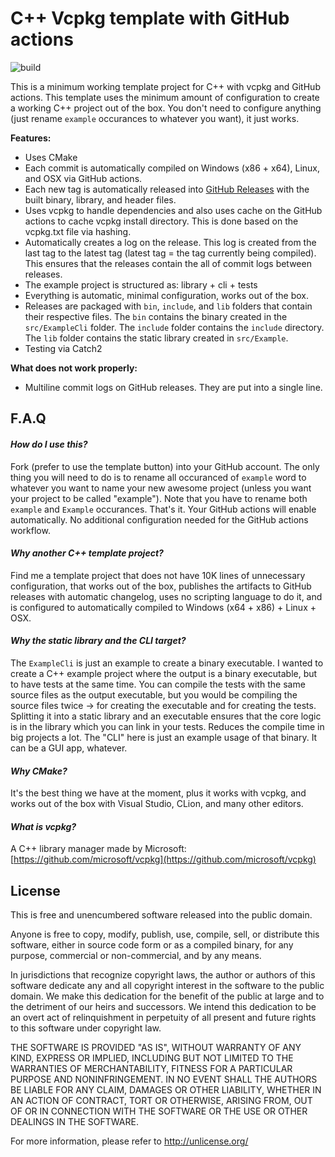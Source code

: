 # C++ Vcpkg template with GitHub actions

![build](https://github.com/matusnovak/cpp-vcpkg-template/workflows/build/badge.svg)

This is a minimum working template project for C++ with vcpkg and GitHub actions. This template uses the minimum amount of configuration to create a working C++ project out of the box. You don't need to configure anything (just rename `example` occurances to whatever you want), it just works.

**Features:**

* Uses CMake
* Each commit is automatically compiled on Windows (x86 + x64), Linux, and OSX via GitHub actions.
* Each new tag is automatically released into [GitHub Releases](https://github.com/matusnovak/cpp-vcpkg-template/releases) with the built binary, library, and header files.
* Uses vcpkg to handle dependencies and also uses cache on the GitHub actions to cache vcpkg install directory. This is done based on the vcpkg.txt file via hashing.
* Automatically creates a log on the release. This log is created from the last tag to the latest tag (latest tag = the tag currently being compiled). This ensures that the releases contain the all of commit logs between releases.
* The example project is structured as: library + cli + tests
* Everything is automatic, minimal configuration, works out of the box.
* Releases are packaged with `bin`, `include`, and `lib` folders that contain their respective files. The `bin` contains the binary created in the `src/ExampleCli` folder. The `include` folder contains the `include` directory. The `lib` folder contains the static library created in `src/Example`.
* Testing via Catch2

**What does not work properly:**

* Multiline commit logs on GitHub releases. They are put into a single line.

## F.A.Q

#### _How do I use this?_

Fork (prefer to use the template button) into your GitHub account. The only thing you will need to do is to rename all occuranced of `example` word to whatever you want to name your new awesome project (unless you want your project to be called "example"). Note that you have to rename both `example` and `Example` occurances. That's it. Your GitHub actions will enable automatically. No additional configuration needed for the GitHub actions workflow.

#### _Why another C++ template project?_

Find me a template project that does not have 10K lines of unnecessary configuration, that works out of the box, publishes the artifacts to GitHub releases with automatic changelog, uses no scripting language to do it, and is configured to automatically compiled to Windows (x64 + x86) + Linux + OSX.

#### _Why the static library and the CLI target?_

The `ExampleCli` is just an example to create a binary executable. I wanted to create a C++ example project where the output is a binary executable, but to have tests at the same time. You can compile the tests with the same source files as the output executable, but you would be compiling the source files twice -> for creating the executable and for creating the tests. Splitting it into a static library and an executable ensures that the core logic is in the library which you can link in your tests. Reduces the compile time in big projects a lot. The "CLI" here is just an example usage of that binary. It can be a GUI app, whatever.

#### _Why CMake?_

It's the best thing we have at the moment, plus it works with vcpkg, and works out of the box with Visual Studio, CLion, and many other editors.

#### _What is vcpkg?_

A C++ library manager made by Microsoft: [https://github.com/microsoft/vcpkg](https://github.com/microsoft/vcpkg)


## License

This is free and unencumbered software released into the public domain.

Anyone is free to copy, modify, publish, use, compile, sell, or
distribute this software, either in source code form or as a compiled
binary, for any purpose, commercial or non-commercial, and by any
means.

In jurisdictions that recognize copyright laws, the author or authors
of this software dedicate any and all copyright interest in the
software to the public domain. We make this dedication for the benefit
of the public at large and to the detriment of our heirs and
successors. We intend this dedication to be an overt act of
relinquishment in perpetuity of all present and future rights to this
software under copyright law.

THE SOFTWARE IS PROVIDED "AS IS", WITHOUT WARRANTY OF ANY KIND,
EXPRESS OR IMPLIED, INCLUDING BUT NOT LIMITED TO THE WARRANTIES OF
MERCHANTABILITY, FITNESS FOR A PARTICULAR PURPOSE AND NONINFRINGEMENT.
IN NO EVENT SHALL THE AUTHORS BE LIABLE FOR ANY CLAIM, DAMAGES OR
OTHER LIABILITY, WHETHER IN AN ACTION OF CONTRACT, TORT OR OTHERWISE,
ARISING FROM, OUT OF OR IN CONNECTION WITH THE SOFTWARE OR THE USE OR
OTHER DEALINGS IN THE SOFTWARE.

For more information, please refer to <http://unlicense.org/>
